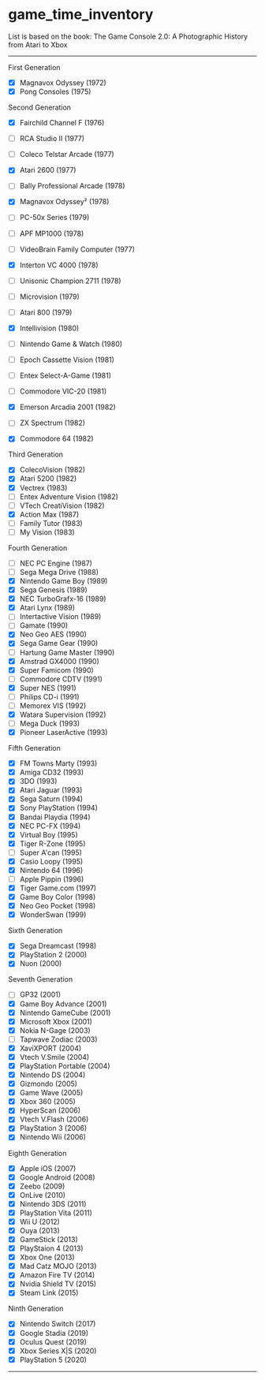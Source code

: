 # game_time_inventory

List is based on the book: The Game Console 2.0: A Photographic History from Atari to Xbox

-------------------

First Generation

- [x] Magnavox Odyssey (1972)
- [x] Pong Consoles (1975)

Second Generation

- [x] Fairchild Channel F (1976)
- [ ] RCA Studio II (1977)
- [ ] Coleco Telstar Arcade (1977)
- [x] Atari 2600 (1977)
- [ ] Bally Professional Arcade (1978)
- [x] Magnavox Odyssey² (1978)
- [ ] PC-50x Series (1979)
- [ ] APF MP1000 (1978)
- [ ] VideoBrain Family Computer (1977)
- [x] Interton VC 4000 (1978)
- [ ] Unisonic Champion 2711 (1978)
- [ ] Microvision (1979)
- [ ] Atari 800 (1979)
- [x] Intellivision (1980)
- [ ] Nintendo Game & Watch (1980)
- [ ] Epoch Cassette Vision (1981)
- [ ] Entex Select-A-Game (1981)
- [ ] Commodore VIC-20 (1981)
- [x] Emerson Arcadia 2001 (1982)
- [ ] ZX Spectrum (1982)
- [x] Commodore 64 (1982)
    

Third Generation

- [x]  ColecoVision (1982)
- [x]  Atari 5200 (1982)
- [x]  Vectrex (1983)
- [ ] Entex Adventure Vision (1982)
- [ ] VTech CreatiVision (1982)
- [x]  Action Max (1987)
- [ ] Family Tutor (1983)
- [ ] My Vision (1983)

Fourth Generation

- [ ] NEC PC Engine (1987)
- [ ] Sega Mega Drive (1988)
- [x] Nintendo Game Boy (1989)
- [x] Sega Genesis (1989)
- [x] NEC TurboGrafx-16 (1989)
- [x] Atari Lynx (1989)
- [ ] Intertactive Vision (1989)
- [ ] Gamate (1990)
- [x] Neo Geo AES (1990)
- [x] Sega Game Gear (1990)
- [ ] Hartung Game Master (1990)
- [x] Amstrad GX4000 (1990)
- [x] Super Famicom (1990)
- [ ] Commodore CDTV (1991)
- [x] Super NES (1991)
- [ ] Philips CD-i (1991)
- [ ] Memorex VIS (1992)
- [x] Watara Supervision (1992)
- [ ] Mega Duck (1993)
- [x] Pioneer LaserActive (1993)

Fifth Generation

- [x] FM Towns Marty (1993)
- [x] Amiga CD32 (1993)
- [x] 3DO (1993)
- [x] Atari Jaguar (1993)
- [x] Sega Saturn (1994)
- [x] Sony PlayStation (1994)
- [x] Bandai Playdia (1994)
- [x] NEC PC-FX (1994)
- [x] Virtual Boy (1995)
- [x] Tiger R-Zone (1995)
- [ ] Super A'can (1995)
- [x] Casio Loopy (1995)
- [x] Nintendo 64 (1996)
- [ ] Apple Pippin (1996)
- [x] Tiger Game.com (1997)
- [x] Game Boy Color (1998)
- [x] Neo Geo Pocket (1998)
- [x] WonderSwan (1999)

Sixth Generation

- [x] Sega Dreamcast (1998)
- [x] PlayStation 2 (2000)
- [x] Nuon (2000)

Seventh Generation

- [ ] GP32 (2001)
- [x] Game Boy Advance (2001)
- [x] Nintendo GameCube (2001)
- [x] Microsoft Xbox (2001)
- [x] Nokia N-Gage (2003)
- [ ] Tapwave Zodiac (2003)
- [x] XaviXPORT (2004)
- [x] Vtech V.Smile (2004)
- [x] PlayStation Portable (2004)
- [x] Nintendo DS (2004)
- [x] Gizmondo (2005)
- [x] Game Wave (2005)
- [x] Xbox 360 (2005)
- [x] HyperScan (2006)
- [x] Vtech V.Flash (2006)
- [x] PlayStation 3 (2006)
- [x] Nintendo Wii (2006)

Eighth Generation

- [x] Apple iOS (2007)
- [x] Google Android (2008)
- [x] Zeebo (2009)
- [x] OnLive (2010)
- [x] Nintendo 3DS (2011)
- [x] PlayStation Vita (2011)
- [x] Wii U (2012)
- [x] Ouya (2013)
- [x] GameStick (2013)
- [x] PlayStaion 4 (2013)
- [x] Xbox One (2013)
- [x] Mad Catz MOJO (2013)
- [x] Amazon Fire TV (2014)
- [x] Nvidia Shield TV (2015)
- [x] Steam Link (2015)

Ninth Generation

- [x] Nintendo Switch (2017)
- [x] Google Stadia (2019)
- [x] Oculus Quest (2019)
- [x] Xbox Series X|S (2020)
- [x] PlayStation 5 (2020)

-----------------------------------

